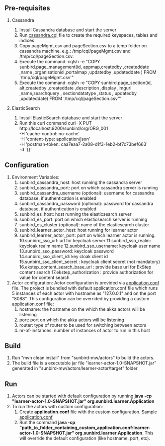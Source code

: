 ## Pre-requisites
1. Cassandra
    1. Install Cassandra database and start the server
    2. Run [cassandra.cql](https://github.com/ekstep/sunbird-mw/blob/alpha2/actors/learner-actor/src/main/resources/cassandra.cql) file to create the required keyspaces, tables and indices
    3. Copy pageMgmt.csv and pageSection.csv to a temp folder on cassandra machine. e.g.: /tmp/cql/pageMgmt.csv and /tmp/cql/pageSection.csv.
    4. Execute the command: cqlsh -e "COPY sunbird.page_management(id, appmap,createdby ,createddate ,name ,organisationid ,portalmap ,updatedby ,updateddate ) FROM '/tmp/cql/pageMgmt.csv'"
    5. Execute the command: cqlsh -e "COPY sunbird.page_section(id, alt,createdby ,createddate ,description ,display ,imgurl ,name,searchquery , sectiondatatype ,status , updatedby ,updateddate) FROM '/tmp/cql/pageSection.csv'"
	
2. ElasticSearch
    1. Install ElasticSearch database and start the server
	2. Run this curl command
	curl -X PUT \
	  http://localhost:9200/sunbird/org/ORG_001 \
	  -H 'cache-control: no-cache' \
	  -H 'content-type: application/json' \
	  -H 'postman-token: caa7eaa7-2a08-d1f3-1eb2-bf7c73bef663' \
	  -d '{}'

## Configuration
1. Environment Variables:
    1. sunbird_cassandra_host: host running the cassandra server
    2. sunbird_cassandra_port: port on which cassandra server is running
    3. sunbird_cassandra_username (optional): username for cassandra database, if authentication is enabled
    4. sunbird_cassandra_password (optional): password for cassandra database, if authentication is enabled
    5. sunbird_es_host: host running the elasticsearch server
    6. sunbird_es_port: port on which elasticsearch server is running
    7. sunbird_es_cluster (optional): name of the elasticsearch cluster
    8. sunbird_learner_actor_host: host running for learner actor
    9. sunbird_learner_actor_port: port on which learner actor is running.
    10.sunbird_sso_url: url for keycloak server
    11.sunbird_sso_realm: keycloak realm name
    12.sunbird_sso_username: keycloak user name
    13.sunbird_sso_password: keycloak password
    14.sunbird_sso_client_id: key cloak client id
    15.sunbird_sso_client_secret : keycloak client secret (not mandatory)
    16.ekstep_content_search_base_url : provide base url for EkStep content search
    17.ekstep_authorization : provide authorization for value for content search
2. Actor configuration: Actor configuration is provided via [application.conf](https://github.com/ekstep/sunbird-mw/blob/alpha2/actors/learner-actor/src/main/resources/application.conf) file. The project is bundled with default application.conf file which runs 5 instances of each actor with hostname as "127.0.0.1" and on the port "8088". This configuration can be overrided by providing a custom application.conf file:
    1. hostname: the hostname on the which the akka actors will be listening
    2. port: port on which the akka actors will be listening
    3. router: type of router to be used for switching between actors
    4. nr-of-instances: number of instances of actor to run in this host

## Build
1. Run "mvn clean install" from "sunbird-mw/actors" to build the actors.
2. The build file is a executable jar file "learner-actor-1.0-SNAPSHOT.jar" generated in "sunbird-mw/actors/learner-actor/target" folder

## Run
1. Actors can be started with default configuration by running **java -cp "learner-actor-1.0-SNAPSHOT.jar" org.sunbird.learner.Application**
2. To run the actors with custom configuration:
    1. Create **application.conf** file with the custom configuration. Sample [application.conf](https://github.com/ekstep/sunbird-mw/blob/alpha2/actors/learner-actor/src/main/resources/application.conf)
    2. Run the command **java -cp "path_to_folder_containing_custom_application.conf:learner-actor-1.0-SNAPSHOT.jar" org.sunbird.learner.Application**. This will override the default configuration (like hostname, port, etc).
	
	
